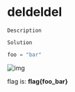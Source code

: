 # deldeldel

`Description`

`Solution`

```python
foo = "bar"
```

![img](flag.png)

flag is: **flag{foo_bar}**